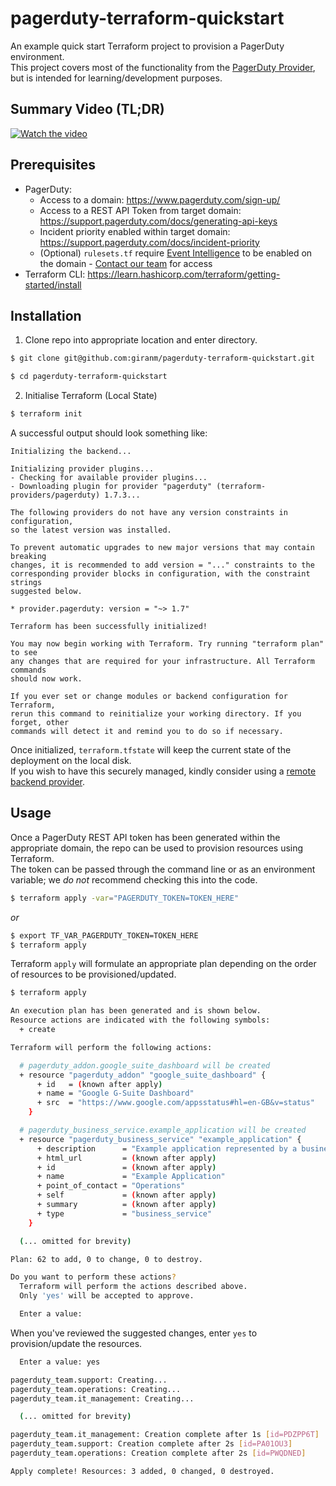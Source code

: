 # pagerduty-terraform-quickstart

An example quick start Terraform project to provision a PagerDuty environment.  
This project covers most of the functionality from the [PagerDuty Provider](https://www.terraform.io/docs/providers/pagerduty/index.html), but is intended for learning/development purposes.

## Summary Video (TL;DR)

[![Watch the video](https://i.ytimg.com/vi/osFY5_t-E8Q/maxresdefault.jpg)](https://youtu.be/c9M5B-Ri3Nc)

## Prerequisites

- PagerDuty:
  - Access to a domain: https://www.pagerduty.com/sign-up/
  - Access to a REST API Token from target domain: https://support.pagerduty.com/docs/generating-api-keys
  - Incident priority enabled within target domain: https://support.pagerduty.com/docs/incident-priority
  - (Optional) `rulesets.tf` require [Event Intelligence](https://support.pagerduty.com/docs/event-intelligence) to be enabled on the domain - [Contact our team](https://www.pagerduty.com/contact-us/) for access
- Terraform CLI: https://learn.hashicorp.com/terraform/getting-started/install

## Installation

1. Clone repo into appropriate location and enter directory.

```bash
$ git clone git@github.com:giranm/pagerduty-terraform-quickstart.git
```

```bash
$ cd pagerduty-terraform-quickstart
```

2. Initialise Terraform (Local State)

```bash
$ terraform init
```

A successful output should look something like:

```
Initializing the backend...

Initializing provider plugins...
- Checking for available provider plugins...
- Downloading plugin for provider "pagerduty" (terraform-providers/pagerduty) 1.7.3...

The following providers do not have any version constraints in configuration,
so the latest version was installed.

To prevent automatic upgrades to new major versions that may contain breaking
changes, it is recommended to add version = "..." constraints to the
corresponding provider blocks in configuration, with the constraint strings
suggested below.

* provider.pagerduty: version = "~> 1.7"

Terraform has been successfully initialized!

You may now begin working with Terraform. Try running "terraform plan" to see
any changes that are required for your infrastructure. All Terraform commands
should now work.

If you ever set or change modules or backend configuration for Terraform,
rerun this command to reinitialize your working directory. If you forget, other
commands will detect it and remind you to do so if necessary.
```

Once initialized, `terraform.tfstate` will keep the current state of the deployment on the local disk.  
If you wish to have this securely managed, kindly consider using a [remote backend provider](https://www.terraform.io/docs/backends/index.html).

## Usage

Once a PagerDuty REST API token has been generated within the appropriate domain, the repo can be used to provision resources using Terraform.  
The token can be passed through the command line or as an environment variable; we _do not_ recommend checking this into the code.

```bash
$ terraform apply -var="PAGERDUTY_TOKEN=TOKEN_HERE"
```

_or_

```bash
$ export TF_VAR_PAGERDUTY_TOKEN=TOKEN_HERE
$ terraform apply
```

Terraform `apply` will formulate an appropriate plan depending on the order of resources to be provisioned/updated.

```bash
$ terraform apply

An execution plan has been generated and is shown below.
Resource actions are indicated with the following symbols:
  + create

Terraform will perform the following actions:

  # pagerduty_addon.google_suite_dashboard will be created
  + resource "pagerduty_addon" "google_suite_dashboard" {
      + id   = (known after apply)
      + name = "Google G-Suite Dashboard"
      + src  = "https://www.google.com/appsstatus#hl=en-GB&v=status"
    }

  # pagerduty_business_service.example_application will be created
  + resource "pagerduty_business_service" "example_application" {
      + description      = "Example application represented by a business service"
      + html_url         = (known after apply)
      + id               = (known after apply)
      + name             = "Example Application"
      + point_of_contact = "Operations"
      + self             = (known after apply)
      + summary          = (known after apply)
      + type             = "business_service"
    }

  (... omitted for brevity)

Plan: 62 to add, 0 to change, 0 to destroy.

Do you want to perform these actions?
  Terraform will perform the actions described above.
  Only 'yes' will be accepted to approve.

  Enter a value:
```

When you've reviewed the suggested changes, enter `yes` to provision/update the resources.

```bash
  Enter a value: yes

pagerduty_team.support: Creating...
pagerduty_team.operations: Creating...
pagerduty_team.it_management: Creating...

  (... omitted for brevity)

pagerduty_team.it_management: Creation complete after 1s [id=PDZPP6T]
pagerduty_team.support: Creation complete after 2s [id=PA01OU3]
pagerduty_team.operations: Creation complete after 2s [id=PWQDNED]

Apply complete! Resources: 3 added, 0 changed, 0 destroyed.
```
